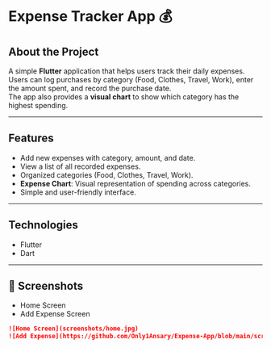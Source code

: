 # Expense Tracker App 💰

## About the Project
A simple **Flutter** application that helps users track their daily expenses.  
Users can log purchases by category (Food, Clothes, Travel, Work), enter the amount spent, and record the purchase date.  
The app also provides a **visual chart** to show which category has the highest spending.

---

## Features
- Add new expenses with category, amount, and date.  
- View a list of all recorded expenses.  
- Organized categories (Food, Clothes, Travel, Work).  
- **Expense Chart**: Visual representation of spending across categories.  
- Simple and user-friendly interface.  

---

## Technologies
- Flutter  
- Dart

---

## 📸 Screenshots
- Home Screen  
- Add Expense Screen

```markdown
![Home Screen](screenshots/home.jpg)  
![Add Expense](https://github.com/Only1Ansary/Expense-App/blob/main/screenshots/add.jpg)

